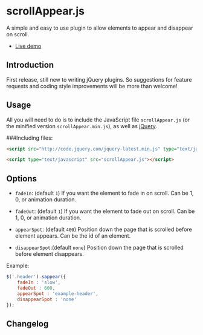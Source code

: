 # scrollAppear.js

A simple and easy to use plugin to allow elements to appear and disappear on scroll.

- [Live demo](http://hacks.jchui.me/scrollAppear/)

## Introduction
First release, still new to writing jQuery plugins. So suggestions for feature requests and coding style improvements will be more than welcome!

## Usage
All you will need to do is to include the JavaScript file `scrollAppear.js` (or the minified version `scrollAppear.min.js`), as well as [jQuery](http://jquery.com/).

###Including files:
```html
<script src="http://code.jquery.com/jquery-latest.min.js" type="text/javascript"></script>

<script type="text/javascript" src="scrollAppear.js"></script>
```

## Options

- `fadeIn`: (default `1`) If you want the element to fade in on scroll. Can be 1, 0, or animation duration.

- `fadeOut`: (default `1`) If you want the element to fade out on scroll. Can be 1, 0, or animation duration.

- `appearSpot`: (default `400`) Position down the page that is scrolled before element appears. Can be the id of an element.

- `disappearSpot`:(default `none`) Position down the page that is scrolled before element disappears.

Example: 
```javascript
$('.header').sappear({
    fadeIn : 'slow',
    fadeOut : 600,
    appearSpot : 'example-header',
    disappearSpot : 'none'
});
```

## Changelog